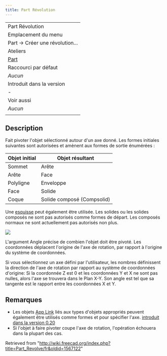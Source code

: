 ```yaml
---
title: Part Révolution
---
```

|  |
| --- |
| Part Révolution |
| Emplacement du menu |
| Part → Créer une révolution... |
| Ateliers |
| [Part](/Part_Workbench/fr "Part Workbench/fr") |
| Raccourci par défaut |
| *Aucun* |
| Introduit dans la version |
| - |
| Voir aussi |
| *Aucun* |
|  |

## Description

Fait pivoter l'objet sélectionné autour d'un axe donné. Les formes initiales suivantes sont autorisées et amènent aux formes de sortie énumérées :

| Objet initial | Objet résultant |
| --- | --- |
| Sommet | Arête |
| Arête | Face |
| Polyligne | Enveloppe |
| Face | Solide |
| Coque | Solide composé (Compsolid) |

Une [esquisse](/Sketcher_Workbench/fr "Sketcher Workbench/fr") peut également être utilisée. Les solides ou les solides composés ne sont pas autorisés comme formes de départ. Les composés normaux ne sont actuellement pas autorisés non plus.

![](/images/Dialog-revolve.png)

L'argument Angle précise de combien l'objet doit être pivoté. Les coordonnées déplacent l'origine de l'axe de rotation, par rapport à l'origine du système de coordonnées.

Si vous sélectionnez un axe défini par l'utilisateur, les nombres définissent la direction de l'axe de rotation par rapport au système de coordonnées d'origine: Si la coordonnée Z est 0 et les coordonnées Y et X ne sont pas nulles, alors l'axe se trouvera dans le Plan X-Y. Son angle est tel que sa tangente est le rapport entre les coordonnées X et Y.

## Remarques

* Les objets [App Link](/App_Link/fr "App Link/fr") liés aux types d'objets appropriés peuvent également être utilisés comme formes et pour spécifier l'axe. [introduit dans la version 0.20](/Release_notes_0.20/fr "Release notes 0.20/fr")
* Si l'objet à faire pivoter coupe l'axe de rotation, l'opération échouera dans la plupart des cas.

Retrieved from "<http://wiki.freecad.org/index.php?title=Part_Revolve/fr&oldid=1567122>"